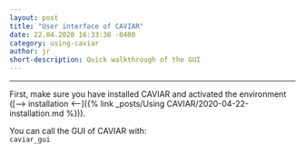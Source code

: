 ```yaml
---
layout: post
title: "User interface of CAVIAR"
date: 22.04.2020 16:33:38 -0400
category: using-caviar
author: jr
short-description: Quick walkthrough of the GUI 
---
```


-----

First, make sure you have installed CAVIAR and activated the environment ([--> installation <--]({% link _posts/Using CAVIAR/2020-04-22-installation.md %})).  

You can call the GUI of CAVIAR with:  
```caviar_gui```


